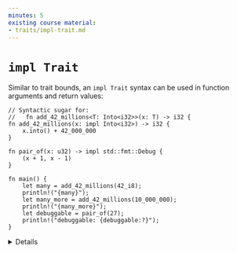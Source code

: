 ```yaml
---
minutes: 5
existing course material:
- traits/impl-trait.md
---
```


# `impl Trait`

Similar to trait bounds, an `impl Trait` syntax can be used in function
arguments and return values:

```rust,editable
// Syntactic sugar for:
//   fn add_42_millions<T: Into<i32>>(x: T) -> i32 {
fn add_42_millions(x: impl Into<i32>) -> i32 {
    x.into() + 42_000_000
}

fn pair_of(x: u32) -> impl std::fmt::Debug {
    (x + 1, x - 1)
}

fn main() {
    let many = add_42_millions(42_i8);
    println!("{many}");
    let many_more = add_42_millions(10_000_000);
    println!("{many_more}");
    let debuggable = pair_of(27);
    println!("debuggable: {debuggable:?}");
}
```

<details>

`impl Trait` allows you to work with types which you cannot name.
The meaning of `impl Trait` is a bit different in the different positions.

* For a parameter, `impl Trait` is like an anonymous generic parameter with a trait bound.

* For a return type, it means that the return type is some concrete type that implements the trait,
  without naming the type. This can be useful when you don't want to expose the concrete type in a
  public API.

  Inference is hard in return position. A function returning `impl Foo` picks
  the concrete type it returns, without writing it out in the source. A function
  returning a generic type like `collect<B>() -> B` can return any type
  satisfying `B`, and the caller may need to choose one, such as with `let x:
  Vec<_> = foo.collect()` or with the turbofish, `foo.collect::<Vec<_>>()`.

What is the type of `debuggable`? Try `let debuggable: () = ..` to see what the
error message shows.

</details>
